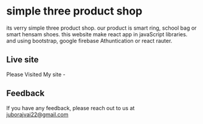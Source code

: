 

# simple three product shop

its verry simple three product shop. our product is smart ring, school bag or smart hensam shoes. this website make react app in javaScript libraries. and using bootstrap, google firebase Athuntication or react rauter.


## Live site

Please Visited My site -


## Feedback

If you have any feedback, please reach out to us at juborajvai22@gmail.com


